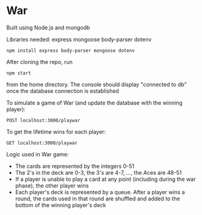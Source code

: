 # War
Built using Node.js and mongodb

Libraries needed:
express
mongoose
body-parser
dotenv
```
npm install express body-parser mongoose dotenv
```
After cloning the repo, run
```
npm start
```
from the home directory. The console should display "connected to db" once the database connection is established

To simulate a game of War (and update the database with the winning player):
```
POST localhost:3000/playwar
```
To get the lifetime wins for each player:
```
GET localhost:3000/playwar
```
Logic used in War game:
- The cards are represented by the integers 0-51
- The 2's in the deck are 0-3, the 3's are 4-7, ..., the Aces are 48-51
- If a player is unable to play a card at any point (including during the war phase), the other player wins
- Each player's deck is represented by a queue. After a player wins a round, 
  the cards used in that round are shuffled and added to the bottom of the winning player's deck
